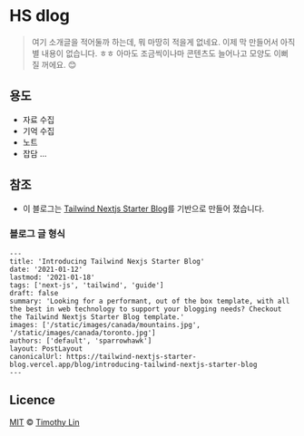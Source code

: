 # HS dlog

> 여기 소개글을 적어둘까 하는데, 뭐 마땅히 적을게 없네요.
> 이제 막 만들어서 아직 별 내용이 없습니다. ㅎㅎ
> 아마도 조금씩이나마 콘텐츠도 늘어나고 모양도 이뻐질 꺼에요. 😊

## 용도

- 자료 수집
- 기억 수집
- 노트
- 잡담 ...

## 참조

- 이 블로그는 [Tailwind Nextjs Starter Blog](https://vercel.com/templates/next.js/tailwind-css-starter-blog)를 기반으로 만들어 졌습니다.

### 블로그 글 형식

```
---
title: 'Introducing Tailwind Nexjs Starter Blog'
date: '2021-01-12'
lastmod: '2021-01-18'
tags: ['next-js', 'tailwind', 'guide']
draft: false
summary: 'Looking for a performant, out of the box template, with all the best in web technology to support your blogging needs? Checkout the Tailwind Nextjs Starter Blog template.'
images: ['/static/images/canada/mountains.jpg', '/static/images/canada/toronto.jpg']
authors: ['default', 'sparrowhawk']
layout: PostLayout
canonicalUrl: https://tailwind-nextjs-starter-blog.vercel.app/blog/introducing-tailwind-nextjs-starter-blog
---
```

## Licence

[MIT](https://github.com/timlrx/tailwind-nextjs-starter-blog/blob/main/LICENSE) © [Timothy Lin](https://www.timlrx.com)
